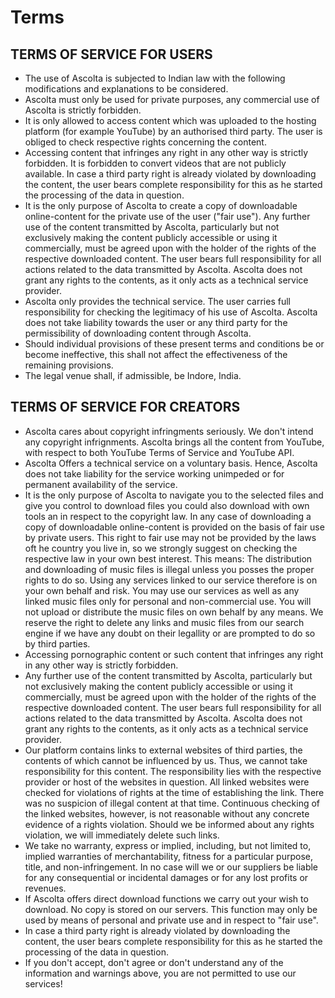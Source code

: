 # Terms

## TERMS OF SERVICE FOR USERS

- The use of Ascolta is subjected to Indian law with the following modifications and explanations to be considered.
- Ascolta must only be used for private purposes, any commercial use of Ascolta is strictly forbidden.
- It is only allowed to access content which was uploaded to the hosting platform (for example YouTube) by an authorised third party. The user is obliged to check respective rights concerning the content.
- Accessing content that infringes any right in any other way is strictly forbidden. It is forbidden to convert videos that are not publicly available. In case a third party right is already violated by downloading the content, the user bears complete responsibility for this as he started the processing of the data in question.
- It is the only purpose of Ascolta to create a copy of downloadable online-content for the private use of the user ("fair use"). Any further use of the content transmitted by Ascolta, particularly but not exclusively making the content publicly accessible or using it commercially, must be agreed upon with the holder of the rights of the respective downloaded content. The user bears full responsibility for all actions related to the data transmitted by Ascolta. Ascolta does not grant any rights to the contents, as it only acts as a technical service provider.
- Ascolta only provides the technical service. The user carries full responsibility for checking the legitimacy of his use of Ascolta. Ascolta does not take liability towards the user or any third party for the permissibility of downloading content through Ascolta.
- Should individual provisions of these present terms and conditions be or become ineffective, this shall not affect the effectiveness of the remaining provisions.
- The legal venue shall, if admissible, be Indore, India.

## TERMS OF SERVICE FOR CREATORS

- Ascolta cares about copyright infringments seriously. We don't intend any copyright infrignments. Ascolta brings all the content from YouTube, with respect to both YouTube Terms of Service and YouTube API.
- Ascolta Offers a technical service on a voluntary basis. Hence, Ascolta does not take liability for the service working unimpeded or for permanent availability of the service.
- It is the only purpose of Ascolta to navigate you to the selected files and give you control to download files you could also download with own tools an in respect to the copyright law. In any case of downloading a copy of downloadable online-content is provided on the basis of fair use by private users. This right to fair use may not be provided by the laws oft he country you live in, so we strongly suggest on checking the respective law in your own best interest. This means: The distribution and downloading of music files is illegal unless you posses the proper rights to do so. Using any services linked to our service therefore is on your own behalf and risk. You may use our services as well as any linked music files only for personal and non-commercial use. You will not upload or distribute the music files on own behalf by any means. We reserve the right to delete any links and music files from our search engine if we have any doubt on their legallity or are prompted to do so by third parties.
- Accessing pornographic content or such content that infringes any right in any other way is strictly forbidden.
- Any further use of the content transmitted by Ascolta, particularly but not exclusively making the content publicly accessible or using it commercially, must be agreed upon with the holder of the rights of the respective downloaded content. The user bears full responsibility for all actions related to the data transmitted by Ascolta. Ascolta does not grant any rights to the contents, as it only acts as a technical service provider.
- Our platform contains links to external websites of third parties, the contents of which cannot be influenced by us. Thus, we cannot take responsibility for this content. The responsibility lies with the respective provider or host of the websites in question. All linked websites were checked for violations of rights at the time of establishing the link. There was no suspicion of illegal content at that time. Continuous checking of the linked websites, however, is not reasonable without any concrete evidence of a rights violation. Should we be informed about any rights violation, we will immediately delete such links.
- We take no warranty, express or implied, including, but not limited to, implied warranties of merchantability, fitness for a particular purpose, title, and non-infringement. In no case will we or our suppliers be liable for any consequential or incidental damages or for any lost profits or revenues.
- If Ascolta offers direct download functions we carry out your wish to download. No copy is stored on our servers. This function may only be used by means of personal and private use and in respect to "fair use".
- In case a third party right is already violated by downloading the content, the user bears complete responsibility for this as he started the processing of the data in question.
- If you don't accept, don't agree or don't understand any of the information and warnings above, you are not permitted to use our services!